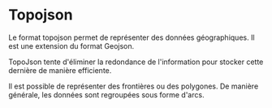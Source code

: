 # Topojson

Le format topojson permet de représenter des données géographiques. Il est une extension du format Geojson. 

TopoJson tente d'éliminer la redondance de l'information pour stocker cette dernière de manière efficiente.

Il est possible de représenter des frontières ou des polygones. De manière générale, les données sont regroupées sous forme d'arcs.